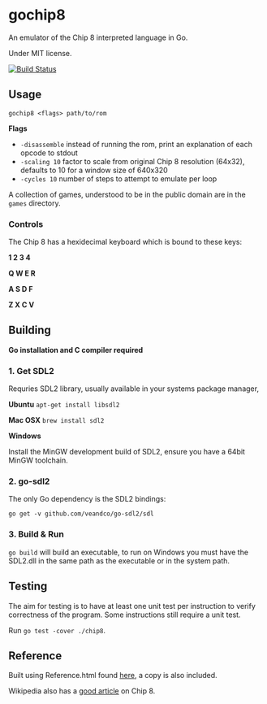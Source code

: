 # gochip8

An emulator of the Chip 8 interpreted language in Go.

Under MIT license.

[![Build Status](https://travis-ci.org/pmcatominey/gochip8.svg?branch=master)](https://travis-ci.org/pmcatominey/gochip8)

## Usage

```gochip8 <flags> path/to/rom```

**Flags**

- ```-disassemble``` instead of running the rom, print an explanation of each opcode to stdout
- ```-scaling 10``` factor to scale from original Chip 8 resolution (64x32), defaults to 10 for a window size of 640x320
- ```-cycles 10``` number of steps to attempt to emulate per loop

A collection of games, understood to be in the public domain are in the ```games``` directory.

### Controls

The Chip 8 has a hexidecimal keyboard which is bound to these keys:

**1 2 3 4**

**Q W E R**

**A S D F**

**Z X C V**

## Building

**Go installation and C compiler required**

### 1. Get SDL2

Requries SDL2 library, usually available in your systems package manager,
	
**Ubuntu**
```apt-get install libsdl2```

**Mac OSX**
```brew install sdl2```

**Windows**

Install the MinGW development build of SDL2, ensure you have a 64bit MinGW toolchain.

### 2. go-sdl2

The only Go dependency is the SDL2 bindings:

```go get -v github.com/veandco/go-sdl2/sdl```

### 3. Build & Run

```go build``` will build an executable, to run on Windows you must have the SDL2.dll in the same path as the executable or in the system path.

## Testing

The aim for testing is to have at least one unit test per instruction to verify correctness
of the program. Some instructions still require a unit test.

Run ```go test -cover ./chip8```.

## Reference

Built using Reference.html found [here](http://devernay.free.fr/hacks/chip8/C8TECH10.HTM),
a copy is also included.

Wikipedia also has a [good article](http://en.wikipedia.org/wiki/CHIP-8) on Chip 8.
